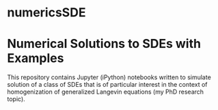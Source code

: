 # numericsSDE
# Numerical Solutions to SDEs with Examples

This repository contains Jupyter (iPython) notebooks written to simulate solution of a class of SDEs that is of particular interest in the context of homogenization of generalized Langevin equations (my PhD research topic).
